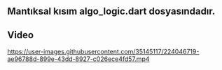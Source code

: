 ## Mantıksal kısım algo_logic.dart dosyasındadır.

## Video

https://user-images.githubusercontent.com/35145117/224046719-ae96788d-899e-43dd-8927-c026ece4fd57.mp4

